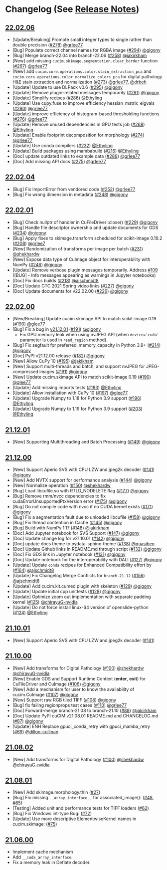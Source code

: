 
# Changelog (See [Release Notes](https://github.com/rapidsai/cucim/wiki/Release-Notes))

## [22.02.06](https://github.com/rapidsai/cucim/wiki/release_notes_v22.06.00)

- [Update/Breaking] Promote small integer types to single rather than double precision ([#278](https://github.com/rapidsai/cucim/pull/278)) [@grlee77](https://github.com/grlee77)
- [Bug] Populate correct channel names for RGBA image ([#294](https://github.com/rapidsai/cucim/pull/294)) [@gigony](https://github.com/gigony)
- [Bug] Merge branch-22.04 into branch-22.06 ([#258](https://github.com/rapidsai/cucim/pull/258)) [@jakirkham](https://github.com/jakirkham)
- [New] add missing `cucim.skimage.segmentation.clear_border` function ([#267](https://github.com/rapidsai/cucim/pull/267)) [@grlee77](https://github.com/grlee77)
- [New] add `cucim.core.operations.color.stain_extraction_pca` and `cucim.core.operations.color.normalize_colors_pca` for digital pathology H&E stain extraction and normalization ([#273](https://github.com/rapidsai/cucim/pull/273)) [@grlee77](https://github.com/grlee77), [@drbeh](https://github.com/drbeh)
- [Update] Update to use DLPack v0.6 ([#295](https://github.com/rapidsai/cucim/pull/295)) [@gigony](https://github.com/gigony)
- [Update] Remove plugin-related messages temporarily ([#291](https://github.com/rapidsai/cucim/pull/291)) [@gigony](https://github.com/gigony)
- [Update] Simplify recipes ([#286](https://github.com/rapidsai/cucim/pull/286)) [@Ethyling](https://github.com/Ethyling)
- [Update] Use cupy.fuse to improve efficiency hessian_matrix_eigvals ([#280](https://github.com/rapidsai/cucim/pull/280)) [@grlee77](https://github.com/grlee77)
- [Update] improve efficiency of histogram-based thresholding functions ([#276](https://github.com/rapidsai/cucim/pull/276)) [@grlee77](https://github.com/grlee77)
- [Update] Remove unused dependencies in GPU tests job ([#268](https://github.com/rapidsai/cucim/pull/268)) [@Ethyling](https://github.com/Ethyling)
- [Update] Enable footprint decomposition for morphology ([#274](https://github.com/rapidsai/cucim/pull/274)) [@grlee77](https://github.com/grlee77)
- [Update] Use conda compilers ([#232](https://github.com/rapidsai/cucim/pull/232)) [@Ethyling](https://github.com/Ethyling)
- [Update] Build packages using mambabuild ([#216](https://github.com/rapidsai/cucim/pull/216)) [@Ethyling](https://github.com/Ethyling)
- [Doc] update outdated links to example data ([#289](https://github.com/rapidsai/cucim/pull/289)) [@grlee77](https://github.com/grlee77)
- [Doc] Add missing API docs ([#275](https://github.com/rapidsai/cucim/pull/275)) [@grlee77](https://github.com/grlee77)

## [22.02.04](https://github.com/rapidsai/cucim/wiki/release_notes_v22.04.00)

- [Bug] Fix ImportError from vendored code ([#252](https://github.com/rapidsai/cucim/pull/252)) [@grlee77](https://github.com/grlee77)
- [Bug] Fix wrong dimension in metadata ([#248](https://github.com/rapidsai/cucim/pull/248)) [@gigony](https://github.com/gigony)

## [22.02.01](https://github.com/rapidsai/cucim/wiki/release_notes_v22.02.01)

- [Bug] Check nullptr of handler in CuFileDriver::close() ([#229](https://github.com/rapidsai/cucim/pull/229)) [@gigony](https://github.com/gigony)
- [Bug] Handle file descriptor ownership and update documents for GDS ([#234](https://github.com/rapidsai/cucim/pull/234)) [@gigony](https://github.com/gigony)
- [Bug] Apply fixes to skimage.transform scheduled for scikit-image 0.19.2 ([#208](https://github.com/rapidsai/cucim/pull/208)) [@grlee7](https://github.com/grlee7)
- [New] Randomization of transforms per image per batch ([#231](https://github.com/rapidsai/cucim/pull/231)) [@shekhardw](https://github.com/shekhardw)
- [New] Expose data type of CuImage object for interoperability with NumPy ([#246](https://github.com/rapidsai/cucim/pull/246)) [@gigony](https://github.com/gigony)
- [Update] Remove verbose plugin messages temporarily. Address [#109](https://github.com/rapidsai/cucim/issues/109) ([BUG] - Info messages appearing as warnings in Jupyter notebooks)
- [Doc] Fix docs builds ([#218](https://github.com/rapidsai/cucim/pull/218)) [@ajschmidt8](https://github.com/ajschmidt8)
- [Doc] Update GTC 2021 Spring video links ([#227](https://github.com/rapidsai/cucim/pull/227)) [@gigony](https://github.com/gigony)
- [Doc] Update documents for v22.02.00 ([#226](https://github.com/rapidsai/cucim/pull/226)) [@gigony](https://github.com/gigony)

## [22.02.00](https://github.com/rapidsai/cucim/wiki/release_notes_v22.02.00)

- [New/Breaking] Update cucim.skimage API to match scikit-image 0.19 ([#190](https://github.com/rapidsai/cucim/pull/190)) [@glee77](https://github.com/glee77)
- [Bug] Fix a bug in [v21.12.01](https://github.com/rapidsai/cucim/wiki/release_notes_v21.12.01) ([#191](https://github.com/rapidsai/cucim/pull/191)) [@gigony](https://github.com/gigony)
  - Fix GPU memory leak when using nvJPEG API (when `device='cuda'` parameter is used in `read_region` method).
- [Bug] Fix segfault for preferred_memory_capacity in Python 3.9+ ([#214](https://github.com/rapidsai/cucim/pull/214)) [@gigony](https://github.com/gigony)
- [Doc] PyPI v21.12.00 release ([#182](https://github.com/rapidsai/cucim/pull/182)) [@gigony](https://github.com/gigony)
- [New] Allow CuPy 10 ([#195](https://github.com/rapidsai/cucim/pull/195)) [@jakikham](https://github.com/jakikham)
- [New] Support multi-threads and batch, and support nvJPEG for JPEG-compressed images ([#191](https://github.com/rapidsai/cucim/pull/191)) [@gigony](https://github.com/gigony)
- [New] Update cucim.skimage API to match scikit-image 0.19 ([#190](https://github.com/rapidsai/cucim/pull/190)) [@glee77](https://github.com/glee77)
- [Update] Add missing imports tests ([#183](https://github.com/rapidsai/cucim/pull/183)) [@Ethyling](https://github.com/Ethyling)
- [Update] Allow installation with CuPy 10 ([#197](https://github.com/rapidsai/cucim/pull/197)) [@glee77](https://github.com/glee77)
- [Update] Upgrade Numpy to 1.18 for Python 3.9 support ([#196](https://github.com/rapidsai/cucim/pull/196)) [@Ethyling](https://github.com/Ethyling)
- [Update] Upgrade Numpy to 1.19 for Python 3.9 support ([#203](https://github.com/rapidsai/cucim/pull/203)) [@Ethyling](https://github.com/Ethyling)

## [21.12.01](https://github.com/rapidsai/cucim/wiki/release_notes_v21.12.01)

- [New] Supporting Multithreading and Batch Processing ([#149](https://github.com/rapidsai/cucim/issues/149)) [@gigony](https://github.com/gigony)

## [21.12.00](https://github.com/rapidsai/cucim/wiki/release_notes_v21.12.00)

- [New] Support Aperio SVS with CPU LZW and jpeg2k decoder ([#141](https://github.com/rapidsai/cucim/pull/141)) [@gigony](https://github.com/gigony)
- [New] Add NVTX support for performance analysis ([#144](https://github.com/rapidsai/cucim/pull/144)) [@gigony](https://github.com/gigony)
- [New] Normalize operation ([#150](https://github.com/rapidsai/cucim/pull/150)) [@shekhardw](https://github.com/shekhardw)
- [Bug] Load libcufile.so with RTLD_NODELETE flag ([#177](https://github.com/rapidsai/cucim/pull/177)) [@gigony](https://github.com/gigony)
- [Bug] Remove rmm/nvcc dependencies to fix cudaErrorUnsupportedPtxVersion error ([#175](https://github.com/rapidsai/cucim/pull/175)) [@gigony](https://github.com/gigony)
- [Bug] Do not compile code with nvcc if no CUDA kernel exists ([#171](https://github.com/rapidsai/cucim/pull/171)) [@gigony](https://github.com/gigony)
- [Bug] Fix a segmentation fault due to unloaded libcufile ([#158](https://github.com/rapidsai/cucim/pull/158)) [@gigony](https://github.com/gigony)
- [Bug] Fix thread contention in Cache ([#145](https://github.com/rapidsai/cucim/pull/145)) [@gigony](https://github.com/gigony)
- [Bug] Build with NumPy 1.17 ([#148](https://github.com/rapidsai/cucim/pull/148)) [@jakirkham](https://github.com/jakirkham)
- [Doc] Add Jupyter notebook for SVS Support ([#147](https://github.com/rapidsai/cucim/pull/147)) [@gigony](https://github.com/gigony)
- [Doc] Update change log for v21.10.01 ([#142](https://github.com/rapidsai/cucim/pull/142)) [@gigony](https://github.com/gigony)
- [Doc] update docs theme to pydata-sphinx-theme ([#138](https://github.com/rapidsai/cucim/pull/138)) [@quasiben](https://github.com/quasiben)
- [Doc] Update Github links in README.md through script ([#132](https://github.com/rapidsai/cucim/pull/132)) [@gigony](https://github.com/gigony)
- [Doc] Fix GDS link in Jupyter notebook ([#131](https://github.com/rapidsai/cucim/pull/131)) [@gigony](https://github.com/gigony)
- [Doc] Update notebook for the interoperability with DALI ([#127](https://github.com/rapidsai/cucim/pull/127)) [@gigony](https://github.com/gigony)
- [Update] Update `conda` recipes for Enhanced Compatibility effort by ([#164](https://github.com/rapidsai/cucim/pull/164)) [@ajschmidt8](https://github.com/ajschmidt8)
- [Update] Fix Changelog Merge Conflicts for `branch-21.12` ([#156](https://github.com/rapidsai/cucim/pull/156)) [@ajschmidt8](https://github.com/ajschmidt8)
- [Update] Add cucim.kit.cumed plugin with skeleton ([#129](https://github.com/rapidsai/cucim/pull/129)) [@gigony](https://github.com/gigony)
- [Update] Update initial cpp unittests ([#128](https://github.com/rapidsai/cucim/pull/128)) [@gigony](https://github.com/gigony)
- [Update] Optimize zoom out implementation with separate padding kernel ([#125](https://github.com/rapidsai/cucim/pull/125)) [@chirayuG-nvidia](https://github.com/chirayuG-nvidia)
- [Update] Do not force install linux-64 version of openslide-python ([#124](https://github.com/rapidsai/cucim/pull/124)) [@Ethyling](https://github.com/Ethyling)

## [21.10.01](https://github.com/rapidsai/cucim/wiki/release_notes_v21.10.01)

- [New] Support Aperio SVS with CPU LZW and jpeg2k decoder ([#141](https://github.com/rapidsai/cucim/pull/141))

## [21.10.00](https://github.com/rapidsai/cucim/wiki/release_notes_v21.10.00)

- [New] Add transforms for Digital Pathology ([#100](https://github.com/rapidsai/cucim/pull/100)) [@shekhardw](https://github.com/shekhardw) [@chirayuG-nvidia](https://github.com/chirayuG-nvidia)
- [New] Enable GDS and Support Runtime Context (__enter__, __exit__) for CuFileDriver and CuImage ([#106](https://github.com/rapidsai/cucim/pull/106)) [@gigony](https://github.com/gigony)
- [New] Add a mechanism for user to know the availability of cucim.CuImage ([#107](https://github.com/rapidsai/cucim/pull/107)) [@gigony](https://github.com/gigony)
- [New] Support raw RGB tiled TIFF ([#108](https://github.com/rapidsai/cucim/pull/108)) [@gigony](https://github.com/gigony)
- [Bug] fix failing regionprops test cases ([#110](https://github.com/rapidsai/cucim/pull/110)) [@grlee77](https://github.com/grlee77)
- [Doc] Forward-merge branch-21.08 to branch-21.10 ([#88](https://github.com/rapidsai/cucim/pull/88)) [@jakirkham](https://github.com/jakirkham)
- [Doc] Update PyPI cuCIM v21.08.01 README.md and CHANGELOG.md ([#87](https://github.com/rapidsai/cucim/pull/87)) [@gigony](https://github.com/gigony)
- [Update] ENH Replace gpuci_conda_retry with gpuci_mamba_retry ([#69](https://github.com/rapidsai/cucim/pull/69)) [@dillon-cullinan](https://github.com/dillon-cullinan)

## [21.08.02](https://github.com/rapidsai/cucim/wiki/release_notes_v21.08.02)

- [New] Add transforms for Digital Pathology ([#100](https://github.com/rapidsai/cucim/pull/100)) [@shekhardw](https://github.com/shekhardw) [@chirayuG-nvidia](https://github.com/chirayuG-nvidia)

## [21.08.01](https://github.com/rapidsai/cucim/wiki/release_notes_v21.08.01)

- [New] Add skimage.morphology.thin ([#27](https://github.com/rapidsai/cucim/pull/27))
- [Bug] Fix missing `__array_interface__` for associated_image(): ([#48](https://github.com/rapidsai/cucim/pull/48), [#65](https://github.com/rapidsai/cucim/pull/65))
- [Testing] Added unit and performance tests for TIFF loaders ([#62](https://github.com/rapidsai/cucim/pull/62))
- [Bug] Fix Windows int-type Bug: ([#72](https://github.com/rapidsai/cucim/pull/72))
- [Update] Use more descriptive ElementwiseKernel names in cucim.skimage: ([#75](https://github.com/rapidsai/cucim/pull/75))

## [21.06.00](https://github.com/rapidsai/cucim/wiki/release_notes_v21.06.00)

- Implement cache mechanism
- Add `__cuda_array_interface`.
- Fix a memory leak in Deflate decoder.
